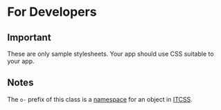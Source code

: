 # For Developers

## Important

These are only sample stylesheets. Your app should use CSS suitable to your app.

## Notes

The `o-` prefix of this class is a [namespace](https://csswizardry.com/2015/03/more-transparent-ui-code-with-namespaces/) for an object in [ITCSS](https://www.xfive.co/blog/itcss-scalable-maintainable-css-architecture/).
